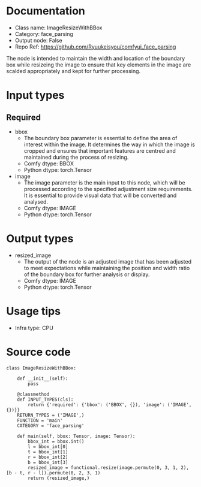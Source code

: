 # Documentation
- Class name: ImageResizeWithBBox
- Category: face_parsing
- Output node: False
- Repo Ref: https://github.com/Ryuukeisyou/comfyui_face_parsing

The node is intended to maintain the width and location of the boundary box while resizeing the image to ensure that key elements in the image are scalded appropriately and kept for further processing.

# Input types
## Required
- bbox
    - The boundary box parameter is essential to define the area of interest within the image. It determines the way in which the image is cropped and ensures that important features are centred and maintained during the process of resizing.
    - Comfy dtype: BBOX
    - Python dtype: torch.Tensor
- image
    - The image parameter is the main input to this node, which will be processed according to the specified adjustment size requirements. It is essential to provide visual data that will be converted and analysed.
    - Comfy dtype: IMAGE
    - Python dtype: torch.Tensor

# Output types
- resized_image
    - The output of the node is an adjusted image that has been adjusted to meet expectations while maintaining the position and width ratio of the boundary box for further analysis or display.
    - Comfy dtype: IMAGE
    - Python dtype: torch.Tensor

# Usage tips
- Infra type: CPU

# Source code
```
class ImageResizeWithBBox:

    def __init__(self):
        pass

    @classmethod
    def INPUT_TYPES(cls):
        return {'required': {'bbox': ('BBOX', {}), 'image': ('IMAGE', {})}}
    RETURN_TYPES = ('IMAGE',)
    FUNCTION = 'main'
    CATEGORY = 'face_parsing'

    def main(self, bbox: Tensor, image: Tensor):
        bbox_int = bbox.int()
        l = bbox_int[0]
        t = bbox_int[1]
        r = bbox_int[2]
        b = bbox_int[3]
        resized_image = functional.resize(image.permute(0, 3, 1, 2), [b - t, r - l]).permute(0, 2, 3, 1)
        return (resized_image,)
```